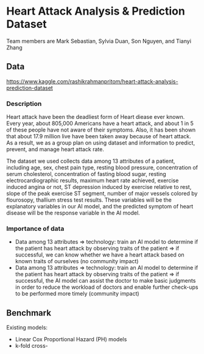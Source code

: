 # Heart Attack Analysis & Prediction Dataset
Team members are Mark Sebastian, Sylvia Duan, Son Nguyen, and Tianyi Zhang
## Data
https://www.kaggle.com/rashikrahmanpritom/heart-attack-analysis-prediction-dataset
### Description
Heart attack have been the deadliest form of Heart diease ever known. Every year, about 805,000 Americans have a heart attack, and about 1 in 5 of these people have not aware of their symptoms. Also, it has been shown that about 17.9 million live have been taken away because of heart attack. As a result, we as a group plan on using dataset and information to predict, prevent, and manage heart attack rate.<br />

The dataset we used collects data among 13 attributes of a patient, including age, sex, chest pain type, resting blood pressure, concentration of serum cholesterol, concentration of fasting blood sugar, resting electrocardiographic results, maximum heart rate achieved, exercise induced angina or not, ST depression induced by exercise relative to rest, slope of the peak exercise ST segment, number of major vessels colored by flourosopy, thallium stress test results. These variables will be the explanatory variables in our AI model, and the predicted symptom of heart disease will be the response variable in the AI model.
### Importance of data
- Data among 13 attributes => technology: train an AI model to determine if the patient has heart attack by observing traits of the patient => if successful, we can know whether we have a heart attack based on known traits of ourselves (no community impact)
- Data among 13 attributes => technology: train an AI model to determine if the patient has heart attack by observing traits of the patient => if successful, the AI model can assist the doctor to make basic judgments in order to reduce the workload of doctors and enable further check-ups to be performed more timely (community impact)
## Benchmark
Existing models:
- Linear Cox Proportional Hazard (PH) models
- k-fold cross-
